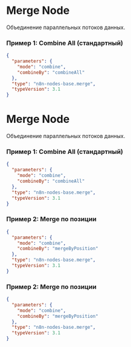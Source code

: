 # Merge Node

Объединение параллельных потоков данных.

### Пример 1: Combine All (стандартный)
```json
{
  "parameters": {
    "mode": "combine",
    "combineBy": "combineAll"
  },
  "type": "n8n-nodes-base.merge",
  "typeVersion": 3.1
}
```

# Merge Node

Объединение параллельных потоков данных.

### Пример 1: Combine All (стандартный)
```json
{
  "parameters": {
    "mode": "combine",
    "combineBy": "combineAll"
  },
  "type": "n8n-nodes-base.merge",
  "typeVersion": 3.1
}
```


### Пример 2: Merge по позиции
```json
{
  "parameters": {
    "mode": "combine",
    "combineBy": "mergeByPosition"
  },
  "type": "n8n-nodes-base.merge",
  "typeVersion": 3.1
}
```
### Пример 2: Merge по позиции
```json
{
  "parameters": {
    "mode": "combine",
    "combineBy": "mergeByPosition"
  },
  "type": "n8n-nodes-base.merge",
  "typeVersion": 3.1
}
```
